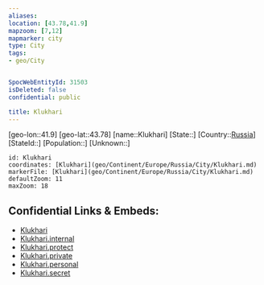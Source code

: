 ```yaml
---
aliases: 
location: [43.78,41.9]
mapzoom: [7,12] 
mapmarker: city 
type: City
tags:
- geo/City


SpocWebEntityId: 31503
isDeleted: false
confidential: public

title: Klukhari
---
```

[geo-lon::41.9]
[geo-lat::43.78]
[name::Klukhari]
[State::]
[Country::[Russia](geo/Continent/Europe/Russia.md)]
[StateId::]
[Population::]
[Unknown::]


```leaflet
id: Klukhari
coordinates: [Klukhari](geo/Continent/Europe/Russia/City/Klukhari.md)
markerFile: [Klukhari](geo/Continent/Europe/Russia/City/Klukhari.md)
defaultZoom: 11 
maxZoom: 18
```


## Confidential Links & Embeds: 
- [Klukhari](../../../../../../_public/geo/Continent/Europe/Russia/City/Klukhari.md) 
- [Klukhari.internal](../../../../../../_internal/geo/Continent/Europe/Russia/City/Klukhari.internal.md) 
- [Klukhari.protect](../../../../../../_protect/geo/Continent/Europe/Russia/City/Klukhari.protect.md) 
- [Klukhari.private](../../../../../../_private/geo/Continent/Europe/Russia/City/Klukhari.private.md) 
- [Klukhari.personal](../../../../../../_personal/geo/Continent/Europe/Russia/City/Klukhari.personal.md) 
- [Klukhari.secret](../../../../../../_secret/geo/Continent/Europe/Russia/City/Klukhari.secret.md) 
